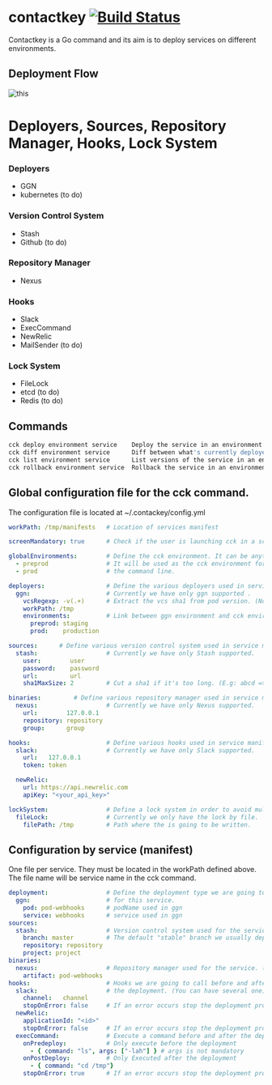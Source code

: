 # contactkey [![Build Status](https://travis-ci.org/remyLemeunier/contactkey.svg?branch=master)](https://travis-ci.org/remyLemeunier/contactkey)

Contactkey is a Go command and its aim is to deploy services on different environments.

## Deployment Flow
![this](https://docs.google.com/drawings/d/1N7mgky_Dq3KWrT_gRxR4iwxGjCDY6rbgc455mJgEMtA/pub?w=594&h=1155)
# Deployers, Sources, Repository Manager, Hooks, Lock System
### Deployers
 * GGN 
 * kubernetes (to do) 
### Version Control System
 * Stash 
 * Github (to do)
### Repository Manager 
 * Nexus
### Hooks
 * Slack
 * ExecCommand
 * NewRelic
 * MailSender (to do)
### Lock System 
 * FileLock
 * etcd (to do)
 * Redis (to do)
 
## Commands
```bash
cck deploy environment service    Deploy the service in an environment
cck diff environment service      Diff between what's currently deployed and what's going to be deployed (Sources)
cck list environment service      List versions of the service in an environment
cck rollback environment service  Rollback the service in an environment
```
## Global configuration file for the cck command.
The configuration file is located at ~/.contackey/config.yml
```yaml
workPath: /tmp/manifests   # Location of services manifest

screenMandatory: true      # Check if the user is launching cck in a screen/tmux (not mandatory)

globalEnvironments:        # Define the cck environment. It can be anything.
  - preprod                # It will be used as the cck environment for 
  - prod                   # the command line.

deployers:                 # Define the various deployers used in service manifest.
  ggn:                     # Currently we have only ggn supported .
    vcsRegexp: -v(.+)      # Extract the vcs sha1 from pod version. (Not mandatory)
    workPath: /tmp       
    environments:          # Link between ggn environment and cck environment created above. 
      preprod: staging    
      prod:    production 

sources:      # Define various version control system used in service manifest.
  stash:                   # Currently we have only Stash supported. 
    user:        user     
    password:    password 
    url:         url       
    sha1MaxSize: 2         # Cut a sha1 if it's too long. (E.g: abcd => ab) (Not mendatory) 

binaries:         # Define various repository manager used in service manifest. 
  nexus:                   # Currently we have only Nexus supported. 
    url:        127.0.0.1  
    repository: repository 
    group:      group      

hooks:                     # Define various hooks used in service manifest. 
  slack:                   # Currently we have only Slack supported.
    url:   127.0.0.1      
    token: token          

  newRelic:
    url: https://api.newrelic.com
    apiKey: "<your_api_key>"

lockSystem:                # Define a lock system in order to avoid multiple command launch. (Not mandatory)
  fileLock:                # Currently we only have the lock by file.
    filePath: /tmp         # Path where the is going to be written.

```
## Configuration by service (manifest)
One file per service. They must be located in the workPath defined above.
The file name will be service name in the cck command.
```yaml
deployment:                # Define the deployment type we are going to use
  ggn:                     # for this service.
    pod: pod-webhooks      # podName used in ggn
    service: webhooks      # service used in ggn
sources:      
  stash:                   # Version control system used for the service. (Only one) 
    branch: master         # The default "stable" branch we usually deploy
    repository: repository 
    project: project       
binaries:         
  nexus:                   # Repository manager used for the service. (Only one)
    artifact: pod-webhooks 
hooks:                     # Hooks we are going to call before and after.
  slack:                   # the deployment. (You can have several one)
    channel:   channel
    stopOnError: false     # If an error occurs stop the deployment process (not mandatory, default: false)
  newRelic:
    applicationId: "<id>"
    stopOnError: false     # If an error occurs stop the deployment process (not mandatory, default: false)
  execCommand:             # Execute a command before and after the deployment process.
    onPredeploy:           # Only execute before the deployment
      - { command: "ls", args: ["-lah"] } # args is not mandatory
    onPostDeploy:          # Only Executed after the deployment
      - { command: "cd /tmp"}
    stopOnError: true      # If an error occurs stop the deployment process (not mandatory default false)
```

